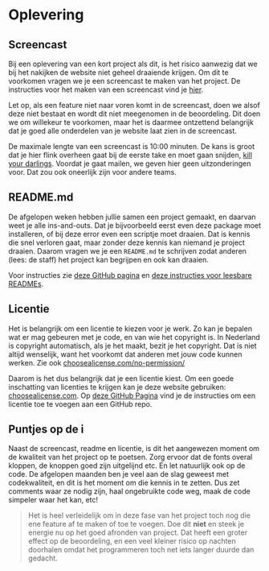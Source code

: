 # Oplevering

## Screencast

Bij een oplevering van een kort project als dit, is het risico aanwezig dat we bij het nakijken de website niet geheel draaiende krijgen. Om dit te voorkomen vragen we je een screencast te maken van het project. De instructies voor het maken van een screencast vind je [hier](/project/screencast).

Let op, als een feature niet naar voren komt in de screencast, doen we alsof deze niet bestaat en wordt dit niet meegenomen in de beoordeling. Dit doen we om willekeur te voorkomen, maar het is daarmee ontzettend belangrijk dat je goed alle onderdelen van je website laat zien in de screencast. 

De maximale lengte van een screencast is 10:00 minuten. De kans is groot dat je hier flink overheen gaat bij de eerste take en moet gaan snijden, [kill your darlings](https://nl.wikipedia.org/wiki/Kill_your_darlings_(motto)). Voordat je gaat mailen, we geven hier geen uitzonderingen voor. Dat zou ook oneerlijk zijn voor andere teams.


## README.md

De afgelopen weken hebben jullie samen een project gemaakt, en daarvan weet je alle ins-and-outs. Dat je bijvoorbeeld eerst even deze package moet installeren, of bij deze error even een scriptje moet draaien. Dat is kennis die snel verloren gaat, maar zonder deze kennis kan niemand je project draaien. Daarom vragen we je een `README.md` te schrijven zodat anderen (lees: de staff) het project kan begrijpen en ook kan draaien.

Voor instructies zie [deze GitHub pagina](https://docs.github.com/en/free-pro-team@latest/github/creating-cloning-and-archiving-repositories/about-readmes) en [deze instructies voor leesbare READMEs](https://github.com/18F/open-source-guide/blob/18f-pages/pages/making-readmes-readable.md).


## Licentie

Het is belangrijk om een licentie te kiezen voor je werk. Zo kan je bepalen wat er mag gebeuren met je code, en van wie het copyright is. In Nederland is copyright automatisch, als je het maakt, bezit je het copyright. Dat is niet altijd wenselijk, want het voorkomt dat anderen met jouw code kunnen werken. Zie ook [choosealicense.com/no-permission/](https://choosealicense.com/no-permission/)

Daarom is het dus belangrijk dat je een licentie kiest. Om een goede inschatting van licenties te krijgen kan je deze website gebruiken: [choosealicense.com](https://choosealicense.com/). Op [deze GitHub Pagina](https://docs.github.com/en/free-pro-team@latest/github/building-a-strong-community/adding-a-license-to-a-repository) vind je de instructies om een licentie toe te voegen aan een GitHub repo.


## Puntjes op de i

Naast de screencast, readme en licentie, is dit het aangewezen moment om de kwaliteit van het project op te poetsen. Zorg ervoor dat de fonts overal kloppen, de knoppen goed zijn uitgelijnd etc. En let natuurlijk ook op de code. De afgelopen maanden ben je veel aan de slag geweest met codekwaliteit, en dit is het moment om die kennis in te zetten. Dus zet comments waar ze nodig zijn, haal ongebruikte code weg, maak de code simpeler waar het kan, etc!

> Het is heel verleidelijk om in deze fase van het project toch nog die ene feature af te maken of toe te voegen. Doe dit **niet** en steek je energie nu op het goed afronden van project. Dat heeft een groter effect op de beoordeling, en een veel kleiner risico op nachten doorhalen omdat het programmeren toch net iets langer duurde dan gedacht.